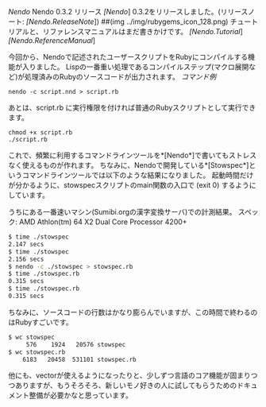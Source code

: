*Nendo* Nendo 0.3.2 リリース
*[Nendo*] 0.3.2をリリースしました。(リリースノート: *[Nendo.ReleaseNote*])
##(img ../img/rubygems_icon_128.png)
チュートリアルと、リファレンスマニュアルはまだ書きかけです。
*[Nendo.Tutorial*] 
*[Nendo.ReferenceManual*] 

今回から、Nendoで記述されたユーザースクリプトをRubyにコンパイルする機能が入りました。
Lispの一番重い処理であるコンパイルステップ(マクロ展開など)が処理済みのRubyのソースコードが出力されます。
 *コマンド例*
```
nendo -c script.nnd > script.rb
```

あとは、script.rb に実行権限を付ければ普通のRubyスクリプトとして実行できます。
```
chmod +x script.rb
./script.rb
```

これで、頻繁に利用するコマンドラインツールを*[Nendo*]で書いてもストレスなく使えるものが作れます。
ちなみに、Nendoで開発している*[Stowspec*]というコマンドラインツールでは以下のような結果になりました。
起動時間だけが分かるように、stowspecスクリプトのmain関数の入口で (exit 0) するようにしています。

 うちにある一番速いマシン(Sumibi.orgの漢字変換サーバ)での計測結果。
 スペック: AMD Athlon(tm) 64 X2 Dual Core Processor 4200+
```bash
$ time ./stowspec
2.147 secs                                                                                                                      
$ time ./stowspec
2.156 secs                                                                                                                      
$ nendo -c ./stowspec > stowspec.rb  
$ time ./stowspec.rb
0.315 secs                                                                                                                      
$ time ./stowspec.rb
0.315 secs                                                                                                                      
```

ちなみに、ソースコードの行数はかなり膨らんでいますが、この時間で終わるのはRubyすごいです。
```bash
$ wc stowspec
     576    1924   20576 stowspec
$ wc stowspec.rb
    6183   20458  531101 stowspec.rb
```

他にも、vectorが使えるようになったりと、少しずつ言語のコア機能が固まりつつありますが、もうそろそろ、新しいモノ好きの人に試してもらうためのドキュメント整備が必要かなと思っています。
